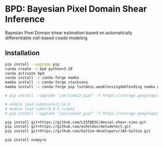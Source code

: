 # BPD: Bayesian Pixel Domain Shear Inference

Bayesian Pixel Domain shear estimation based on automatically differentiable cell-based coadd modeling


## Installation

```bash
pip install --upgrade pip
conda create -n bpd python=3.10
conda activate bpd
conda install -c conda-forge mamba
mamba install -c conda-forge stackvana
mamba install -c conda-forge pip lsstdesc.weaklensingdeblending numba galsim ipykernel ngmix

# pip install --upgrade "jax[cuda12_pip]" -f https://storage.googleapis.com/jax-releases/jax_cuda_releases.html

# module load cudatoolkit/12.0
# module load cudnn/8.9.3_cuda12
# pip install --upgrade "jax[cuda12_pip]" -f https://storage.googleapis.com/jax-releases/jax_cuda_releases.html

pip install git+https://github.com/LSSTDESC/descwl-shear-sims.git
pip install git+https://github.com/esheldon/metadetect.git
pip install git+https://github.com/GalSim-developers/JAX-GalSim.git

pip install numpyro
```

